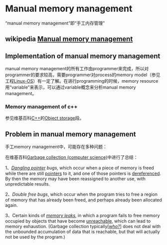 # Manual memory management

“manual memory management”即“手工内存管理”

## wikipedia [Manual memory management](https://en.wikipedia.org/wiki/Manual_memory_management)



## Implementation of manual memory management

manual memory management的所有工作由programmer来完成，所以对programmer的要求较高，需要programmer对process的memory model（参见工程[Linux-OS](https://dengking.github.io/Linux-OS/)）有一定了解。在进行programming的时候，memory resource用“variable”来表示，可以通过variable概念来分析manual memory management。



### Memory management of c++

参见维基百科[C++](https://en.wikipedia.org/wiki/C%2B%2B)的[Object storage](https://en.wikipedia.org/wiki/C%2B%2B#Object_storage)段。



## Problem in manual memory management 

手工memory management中，可能存在多种问题：

在维基百科[Garbage collection (computer science)](https://en.wikipedia.org/wiki/Garbage_collection_(computer_science))中进行了总结：

1、*[Dangling pointer](https://en.wikipedia.org/wiki/Dangling_pointer) bugs*, which occur when a piece of memory is freed while there are still [pointers](https://en.wikipedia.org/wiki/Pointer_(computer_programming)) to it, and one of those pointers is [dereferenced](https://en.wikipedia.org/wiki/Dereference_operator). By then the memory may have been reassigned to another use, with unpredictable results.

2、*Double free bugs*, which occur when the program tries to free a region of memory that has already been freed, and perhaps already been allocated again.

3、Certain kinds of *[memory leaks](https://en.wikipedia.org/wiki/Memory_leak)*, in which a program fails to free memory occupied by objects that have become [unreachable](https://en.wikipedia.org/wiki/Unreachable), which can lead to memory exhaustion. (Garbage collection typically[*[who?](https://en.wikipedia.org/wiki/Wikipedia:Manual_of_Style/Words_to_watch#Unsupported_attributions)*] does not deal with the unbounded accumulation of data that is reachable, but that will actually not be used by the program.)


